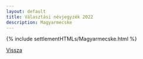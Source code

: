 ```yaml
---
layout: default
title: Választási névjegyzék 2022
description: Magyarmecske
---
```


{% include settlementHTMLs/Magyarmecske.html %}

[Vissza](../)